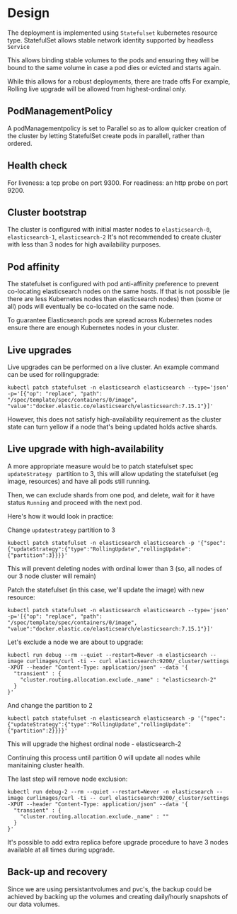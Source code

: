 # Design
The deployment is implemented using `Statefulset` kubernetes resource type.
StatefulSet allows stable network identity supported by headless `Service`

This allows binding stable volumes to the pods and ensuring they will be bound to the same volume in case a pod dies or evicted and starts again.

While this allows for a robust deployments, there are trade offs
For example, Rolling live upgrade will be allowed from highest-ordinal only. 

## PodManagementPolicy
A podManagementpolicy is set to Parallel so as to allow quicker creation of the cluster by letting StatefulSet create pods in parallell, rather than ordered.

## Health check
For liveness: a tcp probe on port 9300.
For readiness: an http probe on port 9200.

## Cluster bootstrap
The cluster is configured with initial master nodes to `elasticsearch-0`, `elasticsearch-1`, `elasticsearch-2`
It's not recommended to create cluster with less than 3 nodes for high availability purposes.

## Pod affinity
The statefulset is configured with pod anti-affinity preference to prevent co-locating elasticsearch nodes on the same hosts. If that is not possible (ie there are less Kubernetes nodes than elasticsearch nodes) then (some or all)  pods will eventually be co-located on the same node.

To guarantee Elasticsearch pods are spread across Kubernetes nodes ensure there are enough Kubernetes nodes in your cluster.

## Live upgrades
Live upgrades can be performed on a live cluster.
An example command can be used for rollingupgrade:
```
kubectl patch statefulset -n elasticsearch elasticsearch --type='json' -p='[{"op": "replace", "path": "/spec/template/spec/containers/0/image", "value":"docker.elastic.co/elasticsearch/elasticsearch:7.15.1"}]'
```

However, this does not satisfy high-availability requirement as the cluster state can turn yellow if a node that's being updated holds active shards.

## Live upgrade with high-availability
A more appropriate measure would be to patch statefulset spec `updateStrategy ` partition to 3, this will allow updating the statefulset (eg image, resources) and have all pods still running.

Then, we can exclude shards from one pod, and delete, wait for it have status `Running` and proceed with the next pod.

Here's how it would look in practice:

Change `updatestrategy` partition to 3
```
kubectl patch statefulset -n elasticsearch elasticsearch -p '{"spec":{"updateStrategy":{"type":"RollingUpdate","rollingUpdate":{"partition":3}}}}'
```
This will prevent deleting nodes with ordinal lower than 3 (so, all nodes of our 3 node cluster will remain)

Patch the statefulset (in this case, we'll update the image) with new resource:
```
kubectl patch statefulset -n elasticsearch elasticsearch --type='json' -p='[{"op": "replace", "path": "/spec/template/spec/containers/0/image", "value":"docker.elastic.co/elasticsearch/elasticsearch:7.15.1"}]'
```

Let's exclude a node we are about to upgrade:
```
kubectl run debug --rm --quiet --restart=Never -n elasticsearch --image curlimages/curl -ti -- curl elasticsearch:9200/_cluster/settings -XPUT --header "Content-Type: application/json" --data '{
  "transient" : {
    "cluster.routing.allocation.exclude._name" : "elasticsearch-2"
  }
}'
```
And change the partition to 2

```
kubectl patch statefulset -n elasticsearch elasticsearch -p '{"spec":{"updateStrategy":{"type":"RollingUpdate","rollingUpdate":{"partition":2}}}}'
```

This will upgrade the highest ordinal node - elasticsearch-2

Continuing this process until partition 0 will update all nodes while manitaining cluster health.

The last step will remove node exclusion:
```
kubectl run debug-2 --rm --quiet --restart=Never -n elasticsearch --image curlimages/curl -ti -- curl elasticsearch:9200/_cluster/settings -XPUT --header "Content-Type: application/json" --data '{
  "transient" : {
    "cluster.routing.allocation.exclude._name" : ""
  }
}'
```

It's possible to add extra replica before upgrade procedure to have 3 nodes available at all times during upgrade.

## Back-up and recovery
Since we are using persistantvolumes and pvc's, the backup could be achieved by backing up the volumes and creating daily/hourly snapshots of our data volumes.
